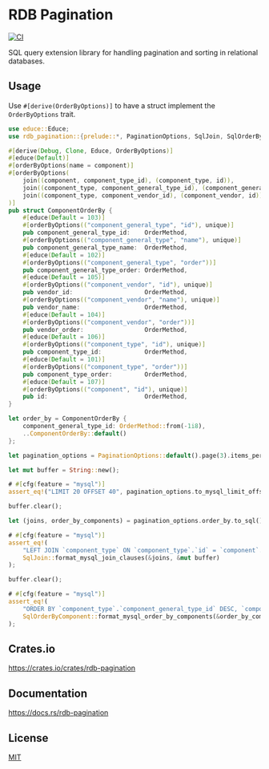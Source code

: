 RDB Pagination
====================

[![CI](https://github.com/magiclen/rdb-pagination/actions/workflows/ci.yml/badge.svg)](https://github.com/magiclen/rdb-pagination/actions/workflows/ci.yml)

SQL query extension library for handling pagination and sorting in relational databases.

## Usage

Use `#[derive(OrderByOptions)]` to have a struct implement the `OrderByOptions` trait.

```rust
use educe::Educe;
use rdb_pagination::{prelude::*, PaginationOptions, SqlJoin, SqlOrderByComponent};

#[derive(Debug, Clone, Educe, OrderByOptions)]
#[educe(Default)]
#[orderByOptions(name = component)]
#[orderByOptions(
    join((component, component_type_id), (component_type, id)),
    join((component_type, component_general_type_id), (component_general_type, id)),
    join((component_type, component_vendor_id), (component_vendor, id)),
)]
pub struct ComponentOrderBy {
    #[educe(Default = 103)]
    #[orderByOptions(("component_general_type", "id"), unique)]
    pub component_general_type_id:    OrderMethod,
    #[orderByOptions(("component_general_type", "name"), unique)]
    pub component_general_type_name:  OrderMethod,
    #[educe(Default = 102)]
    #[orderByOptions(("component_general_type", "order"))]
    pub component_general_type_order: OrderMethod,
    #[educe(Default = 105)]
    #[orderByOptions(("component_vendor", "id"), unique)]
    pub vendor_id:                    OrderMethod,
    #[orderByOptions(("component_vendor", "name"), unique)]
    pub vendor_name:                  OrderMethod,
    #[educe(Default = 104)]
    #[orderByOptions(("component_vendor", "order"))]
    pub vendor_order:                 OrderMethod,
    #[educe(Default = 106)]
    #[orderByOptions(("component_type", "id"), unique)]
    pub component_type_id:            OrderMethod,
    #[educe(Default = 101)]
    #[orderByOptions(("component_type", "order"))]
    pub component_type_order:         OrderMethod,
    #[educe(Default = 107)]
    #[orderByOptions(("component", "id"), unique)]
    pub id:                           OrderMethod,
}

let order_by = ComponentOrderBy {
    component_general_type_id: OrderMethod::from(-1i8),
    ..ComponentOrderBy::default()
};

let pagination_options = PaginationOptions::default().page(3).items_per_page(20).order_by(order_by);

let mut buffer = String::new();

# #[cfg(feature = "mysql")]
assert_eq!("LIMIT 20 OFFSET 40", pagination_options.to_mysql_limit_offset(&mut buffer));

buffer.clear();

let (joins, order_by_components) = pagination_options.order_by.to_sql();

# #[cfg(feature = "mysql")]
assert_eq!(
    "LEFT JOIN `component_type` ON `component_type`.`id` = `component`.`component_type_id`\nLEFT JOIN `component_vendor` ON `component_vendor`.`id` = `component_type`.`component_vendor_id`",
    SqlJoin::format_mysql_join_clauses(&joins, &mut buffer)
);

buffer.clear();

# #[cfg(feature = "mysql")]
assert_eq!(
    "ORDER BY `component_type`.`component_general_type_id` DESC, `component_type`.`order` ASC, `component_vendor`.`order` ASC, `component_type`.`component_vendor_id` ASC, `component`.`component_type_id` ASC, `component`.`id` ASC",
    SqlOrderByComponent::format_mysql_order_by_components(&order_by_components, &mut buffer)
);
```

## Crates.io

https://crates.io/crates/rdb-pagination

## Documentation

https://docs.rs/rdb-pagination

## License

[MIT](LICENSE)